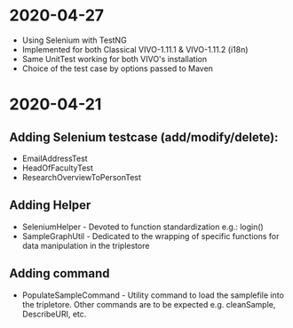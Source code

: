# 2020-04-27
- Using Selenium with TestNG
- Implemented for both Classical VIVO-1.11.1 & VIVO-1.11.2 (i18n)
- Same UnitTest working for both VIVO's installation
- Choice of the test case by options passed to Maven

# 2020-04-21

## Adding Selenium testcase (add/modify/delete): 

- EmailAddressTest 
- HeadOfFacultyTest
- ResearchOverviewToPersonTest

## Adding Helper

- SeleniumHelper - Devoted to function standardization e.g.: login()
- SampleGraphUtil - Dedicated to the wrapping of specific functions for data manipulation in the triplestore

## Adding command

- PopulateSampleCommand - Utility command to load the samplefile into the tripletore. Other commands are to be expected e.g. cleanSample, DescribeURI, etc.



